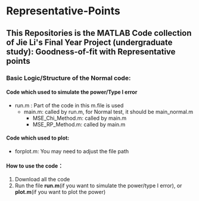 # Representative-Points

## This Repositories is the MATLAB Code collection of Jie Li's Final Year Project (undergraduate study): Goodness-of-fit with Representative points


### Basic Logic/Structure of the Normal code:
#### Code which used to simulate the power/Type I error
* run.m : Part of the code in this m.file is used
  * main.m: called by run.m, for Normal test, it should be main_normal.m
    * MSE_Chi_Method.m: called by main.m
    * MSE_RP_Method.m: called by main.m   

#### Code which used to plot:
* forplot.m: You may need to adjust the file path


#### How to use the code：

1. Download all the code
2. Run the file **run.m**(if you want to simulate the power/type I error), or **plot.m**(if you want to plot the power)

